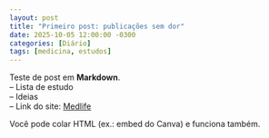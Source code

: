 ```yaml
---
layout: post
title: "Primeiro post: publicações sem dor"
date: 2025-10-05 12:00:00 -0300
categories: [Diário]
tags: [medicina, estudos]
---
```


Teste de post em **Markdown**.  
– Lista de estudo  
– Ideias  
– Link do site: [Medlife](https://sayasidu.github.io/medlife/)

Você pode colar HTML (ex.: embed do Canva) e funciona também.
